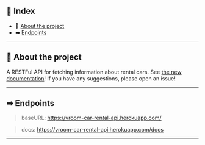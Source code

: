 ## 📖 Index
 - 📑 [About the project](#about-the-project)
 - ➡ [Endpoints](#endpoints)

___

## 📑 About the project <a name="about-the-project"></a>

A RESTFul API for fetching information about rental cars. See [the new documentation](https://vroom-car-rental-api.herokuapp.com/docs)!
If you have any suggestions, please open an issue!
___

## ➡ Endpoints <a name="endpoints"></a>

> baseURL: https://vroom-car-rental-api.herokuapp.com/

> docs: https://vroom-car-rental-api.herokuapp.com/docs
---

